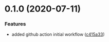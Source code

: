 # 0.1.0 (2020-07-11)


### Features

* added github action initial workflow ([c415a33](https://github.com/diegocosta/flutter_siren/commit/c415a33dcf5ff4453f37d32970c48435fee11fcf))



